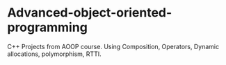# Advanced-object-oriented-programming
C++ Projects from AOOP course.
Using Composition, Operators, Dynamic allocations, polymorphism, RTTI.
